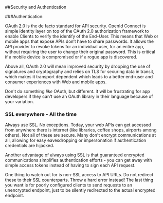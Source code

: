 ##Security and Authentication

###Authentication

OAuth 2.0 is the de facto standard for API security. OpenId Connect is simple identity layer on top of the OAuth 2.0 authorization framework to enable Clients to verify the identify of the End-User. This means that Web or mobile apps that expose APIs don’t have to share passwords. It allows the API provider to revoke tokens for an individual user, for an entire app, without requiring the user to change their original password. This is critical if a mobile device is compromised or if a rogue app is discovered.

Above all, OAuth 2.0 will mean improved security by dropping the use of signatures and cryptography and relies on TLS for securing data in transit, which makes it transport dependent which leads to a better end-user and consumer experiences with Web and mobile apps.  

Don't do something *like* OAuth, but different. It will be frustrating for app developers if they can't use an OAuth library in their language because of your variation.

### SSL everywhere - All the time

Always use SSL.  No exceptions.  Today, your web APIs can get accessed from anywhere there is internet (like libraries, coffee shops, airports among others).  Not all of these are secure. Many don't encrypt communications at all, allowing for easy eavesdropping or impersonation if authentication credentials are hijacked.

Another advantage of always using SSL is that guaranteed encrypted communications simplifies authentication efforts - you can get away with simple access tokens instead of having to sign each API request.

One thing to watch out for is non-SSL access to API URLs. Do not redirect these to their SSL counterparts. Throw a hard error instead!  The last thing you want is for poorly configured clients to send requests to an unencrypted endpoint, just to be silently redirected to the actual encrypted endpoint.
